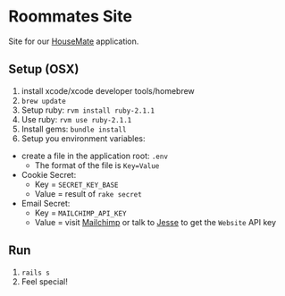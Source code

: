 Roommates Site
==============

Site for our [HouseMate](//github.com/elsom25/roommates) application.

Setup (OSX)
-----------

1. install xcode/xcode developer tools/homebrew
2. `brew update`
3. Setup ruby: `rvm install ruby-2.1.1`
4. Use ruby: `rvm use ruby-2.1.1`
5. Install gems: `bundle install`
7. Setup you environment variables:
  - create a file in the application root: `.env`
    - The format of the file is `Key=Value`
  - Cookie Secret:
    - Key = `SECRET_KEY_BASE`
    - Value = result of `rake secret`
  - Email Secret:
    - Key = `MAILCHIMP_API_KEY`
    - Value = visit [Mailchimp](https://us8.admin.mailchimp.com/account/api/) or talk to [Jesse](mailto:jesse@jcmcginnis.com) to get the `Website` API key

Run
---

1. `rails s`
2. Feel special!
